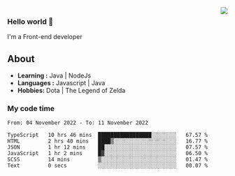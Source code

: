 <img align='right' src="https://github-readme-stats.vercel.app/api?username=jumodada&show_icons=true&theme=vue">

### Hello world 👋

I'm a Front-end developer 
    
## About
-  **Learning :** Java | NodeJs
-  **Languages :** Javascript | Java
-  **Hobbies:** Dota | The Legend of Zelda

### My code time

<!--START_SECTION:waka-->

```text
From: 04 November 2022 - To: 11 November 2022

TypeScript   10 hrs 46 mins  █████████████████░░░░░░░░   67.57 %
HTML         2 hrs 40 mins   ████▒░░░░░░░░░░░░░░░░░░░░   16.77 %
JSON         1 hr 12 mins    ██░░░░░░░░░░░░░░░░░░░░░░░   07.57 %
JavaScript   1 hr 2 mins     █▓░░░░░░░░░░░░░░░░░░░░░░░   06.50 %
SCSS         14 mins         ▒░░░░░░░░░░░░░░░░░░░░░░░░   01.47 %
Text         0 secs          ░░░░░░░░░░░░░░░░░░░░░░░░░   00.07 %
```

<!--END_SECTION:waka-->
